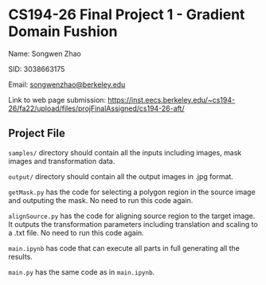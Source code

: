 # CS194-26 Final Project 1 - Gradient Domain Fushion

Name: Songwen Zhao

SID: 3038663175

Email: songwenzhao@berkeley.edu

Link to web page submission: https://inst.eecs.berkeley.edu/~cs194-26/fa22/upload/files/projFinalAssigned/cs194-26-aft/

## Project File

`samples/` directory should contain all the inputs including images, mask images and transformation data.

`output/` directory should contain all the output images in .jpg format.

`getMask.py` has the code for selecting a polygon region in the source image and outputing the mask. No need to run this code again.

`alignSource.py` has the code for aligning source region to the target image. It outputs the transformation parameters including translation and scaling to a .txt file. No need to run this code again.

`main.ipynb` has code that can execute all parts in full generating all the results.

`main.py` has the same code as in `main.ipynb`.